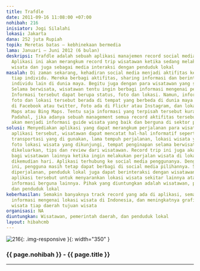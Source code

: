 ```yaml
---
title: Trafdle
date: 2011-09-16 11:08:00 +07:00
nohibah: 216
inisiator: Jogi Silalahi
lokasi: Jakarta
dana: 252 juta Rupiah
topik: Meretas batas – kebhinekaan bermedia
lama: Januari – Juni 2012 (6 bulan)
deskripsi: Trafdle adalah sebuah aplikasi manajemen record social media bagi wisatawan.
  Aplikasi ini akan merangkum record trip wisatawan ketika sedang melakukan perjalanan
  wisata dan juga sebagai media interaksi dengan penduduk lokal
masalah: Di zaman sekarang, kehadiran social media menjadi aktifitas keseharian hampir
  tiap individu. Mereka berbagi aktifitas, sharing informasi dan berinteraksi dengan
  individu lain di dunia maya. Begitu juga dengan para wisatawan yang sedang berwisata.
  Selama berwisata, wisatawan tentu ingin berbagi informasi mengenai perjalanan wisatanya.
  Informasi tersebut dapat berupa status, foto dan lokasi. Namun, informasi status,
  foto dan lokasi tersebut berada di tempat yang berbeda di dunia maya. Status ada
  di Facebook atau twitter, Foto ada di Flickr atau Instagram, dan lokasi ada di Google
  Maps atau Bing Maps. Tentu saja informasi yang terpisah tersebut kurang berarti.
  Padahal, jika adanya sebuah management semua record aktifitas tersebut dan merangkumnya,
  akan menjadi informasi guide wisata yang baik dan berguna di sektor pariwisata
solusi: Menyediakan aplikasi yang dapat merangkum perjalanan para wisatawan. Dengan
  aplikasi tersebut, wisatawan dapat mencatat hal-hal informatif seperti waktu perjalanan,
  transportasi yang di gunakan, lama tempuh perjalanan, lokasi wisata yang dikunjungi,
  foto lokasi wisata yang dikunjungi, tempat penginapan selama berwisata, biaya yang
  dikeluarkan, tips dan review dari wisatawan. Record trip ini juga akan menjadi guide
  bagi wisatawan lainnya ketika ingin melakukan perjalan wisata di lokasi yang sama
  dikemudian hari. Aplikasi terhubung ke social media penggunanya. Dengan aplikasi
  ini, pengguna masih tetap dapat berbagi di social media pilihannya. Selama berada
  diperjalanan, penduduk lokal juga dapat berinteraksi dengan wisatawan menggunakan
  aplikasi tersebut untuk menyarankan lokasi wisata sekitar lainnya atau memberikan
  informasi berguna lainnya. Pihak yang diuntungkan adalah wisatawan, pemerintah daerah,
  dan penduduk lokal
keberhasilan: Semakin banyaknya track record yang ada di aplikasi, semakin meningkatnya
  informasi mengenai lokasi wisata di Indonesia, dan meningkatnya grafik kunjungan
  wisata tiap daerah tujuan wisata
organisasi: NA
diuntungkan: Wisatawan, pemerintah daerah, dan penduduk lokal
layout: hibahcmb
---
```


![216](/static/img/hibahcmb/216.png){: .img-responsive }{: width="350" }

### {{ page.nohibah }} - {{ page.title }}

---
